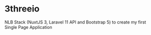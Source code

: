 # 3threeio
NLB Stack (NuxtJS 3, Laravel 11 API and Bootstrap 5) to create my first Single Page Application
